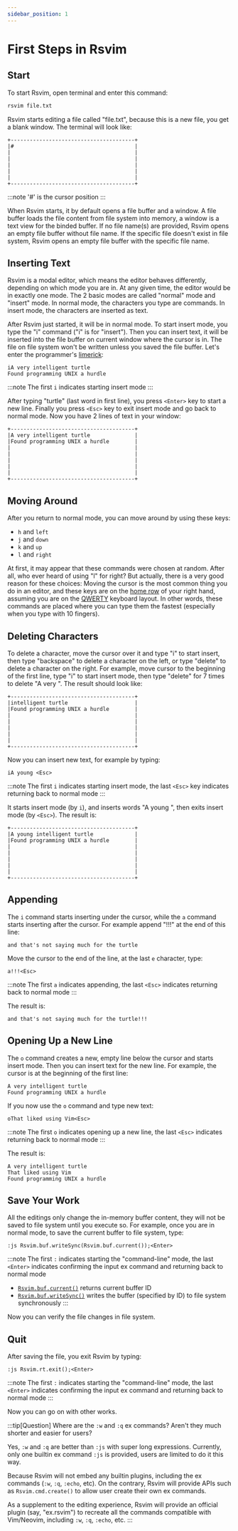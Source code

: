 ```yaml
---
sidebar_position: 1
---
```


# First Steps in Rsvim

## Start

To start Rsvim, open terminal and enter this command:

```bash
rsvim file.txt
```

Rsvim starts editing a file called "file.txt", because this is a new file, you get a blank window. The terminal will look like:

```text
+---------------------------------------+
|#                                      |
|                                       |
|                                       |
|                                       |
|                                       |
|                                       |
+---------------------------------------+
```

:::note
'#' is the cursor position
:::

When Rsvim starts, it by default opens a file buffer and a window. A file buffer loads the file content from file system into memory, a window is a text view for the binded buffer. If no file name(s) are provided, Rsvim opens an empty file buffer without file name. If the specific file doesn't exist in file system, Rsvim opens an empty file buffer with the specific file name.

## Inserting Text

Rsvim is a modal editor, which means the editor behaves differently, depending on which mode you are in. At any given time, the editor would be in exactly one mode. The 2 basic modes are called "normal" mode and "insert" mode. In normal mode, the characters you type are commands. In insert mode, the characters are inserted as text.

After Rsvim just started, it will be in normal mode. To start insert mode, you type the "i" command ("i" is for "insert"). Then you can insert text, it will be inserted into the file buffer on current window where the cursor is in. The file on file system won't be written unless you saved the file buffer. Let's enter the programmer's [limerick](https://vimhelp.org/usr_02.txt.html#02.2):

```text
iA very intelligent turtle
Found programming UNIX a hurdle
```

:::note
The first `i` indicates starting insert mode
:::

After typing "turtle" (last word in first line), you press `<Enter>` key to start a new line. Finally you press `<Esc>` key to exit insert mode and go back to normal mode. Now you have 2 lines of text in your window:

```text
+---------------------------------------+
|A very intelligent turtle              |
|Found programming UNIX a hurdle        |
|                                       |
|                                       |
|                                       |
|                                       |
|                                       |
+---------------------------------------+
```

## Moving Around

After you return to normal mode, you can move around by using these keys:

- `h` and `left`
- `j` and `down`
- `k` and `up`
- `l` and `right`

At first, it may appear that these commands were chosen at random. After all, who ever heard of using "l" for right? But actually, there is a very good reason for these choices: Moving the cursor is the most common thing you do in an editor, and these keys are on the [home row](https://simple.wikipedia.org/wiki/Home_row) of your right hand, assuming you are on the [QWERTY](https://en.wikipedia.org/wiki/QWERTY) keyboard layout. In other words, these commands are placed where you can type them the fastest (especially when you type with 10 fingers).

## Deleting Characters

To delete a character, move the cursor over it and type "i" to start insert, then type "backspace" to delete a character on the left, or type "delete" to delete a character on the right. For example, move cursor to the beginning of the first line, type "i" to start insert mode, then type "delete" for 7 times to delete "A very ". The result should look like:

```text
+---------------------------------------+
|intelligent turtle                     |
|Found programming UNIX a hurdle        |
|                                       |
|                                       |
|                                       |
|                                       |
|                                       |
+---------------------------------------+
```

Now you can insert new text, for example by typing:

```text
iA young <Esc>
```

:::note
The first `i` indicates starting insert mode, the last `<Esc>` key indicates returning back to normal mode
:::

It starts insert mode (by `i`), and inserts words "A young ", then exits insert mode (by `<Esc>`). The result is:

```text
+---------------------------------------+
|A young intelligent turtle             |
|Found programming UNIX a hurdle        |
|                                       |
|                                       |
|                                       |
|                                       |
|                                       |
+---------------------------------------+
```

## Appending

The `i` command starts inserting under the cursor, while the `a` command starts inserting after the cursor. For example append "!!!" at the end of this line:

```text
and that's not saying much for the turtle
```

Move the cursor to the end of the line, at the last `e` character, type:

```text
a!!!<Esc>
```

:::note
The first `a` indicates appending, the last `<Esc>` indicates returning back to normal mode
:::

The result is:

```text
and that's not saying much for the turtle!!!
```

## Opening Up a New Line

The `o` command creates a new, empty line below the cursor and starts insert mode. Then you can insert text for the new line. For example, the cursor is at the beginning of the first line:

```text
A very intelligent turtle
Found programming UNIX a hurdle
```

If you now use the `o` command and type new text:

```text
oThat liked using Vim<Esc>
```

:::note
The first `o` indicates opening up a new line, the last `<Esc>` indicates returning back to normal mode
:::

The result is:

```text {2}
A very intelligent turtle
That liked using Vim
Found programming UNIX a hurdle
```

## Save Your Work

All the editings only change the in-memory buffer content, they will not be saved to file system until you execute so. For example, once you are in normal mode, to save the current buffer to file system, type:

```text
:js Rsvim.buf.writeSync(Rsvim.buf.current());<Enter>
```

:::note
The first `:` indicates starting the "command-line" mode, the last `<Enter>` indicates confirming the input ex command and returning back to normal mode

- [`Rsvim.buf.current()`](/docs/next/api/rsvim/classes/RsvimBuf#current) returns current buffer ID
- [`Rsvim.buf.writeSync()`](/docs/next/api/rsvim/classes/RsvimBuf#writesync) writes the buffer (specified by ID) to file system synchronously
  :::

Now you can verify the file changes in file system.

## Quit

After saving the file, you exit Rsvim by typing:

```text
:js Rsvim.rt.exit();<Enter>
```

:::note
The first `:` indicates starting the "command-line" mode, the last `<Enter>` indicates confirming the input ex command and returning back to normal mode
:::

Now you can go on with other works.

:::tip[Question]
Where are the `:w` and `:q` ex commands? Aren't they much shorter and easier for users?

Yes, `:w` and `:q` are better than `:js` with super long expressions.
Currently, only one builtin ex command `:js` is provided, users are limited to do it this way.

Because Rsvim will not embed any builtin plugins, including the ex commands (`:w`, `:q`, `:echo`, etc).
On the contrary, Rsvim will provide APIs such as `Rsvim.cmd.create()` to allow user create their own ex commands.

As a supplement to the editing experience, Rsvim will provide an official plugin (say, "ex.rsvim") to recreate all the commands
compatible with Vim/Neovim, including `:w`, `:q`, `:echo`, etc.
:::
